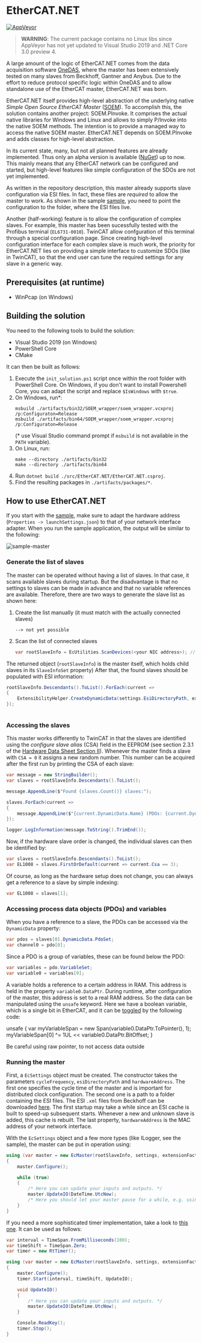 # EtherCAT.NET

[![AppVeyor](https://ci.appveyor.com/api/projects/status/github/apollo3zehn/ethercat.net?svg=true)](https://ci.appveyor.com/project/Apollo3zehn/ethercat-net)

> **WARNING**: The current package contains no Linux libs since AppVeyor has not yet updated to Visual Studio 2019 and .NET Core 3.0 preview 4.

A large amount of the logic of EtherCAT.NET comes from the data acquisition software [OneDAS](https://github.com/OneDAS-Group/OneDAS-Core), where the master has been extensively tested on many slaves from Beckhoff, Gantner and Anybus. Due to the effort to reduce protocol specific logic within OneDAS and to allow standalone use of the EtherCAT master, EtherCAT.NET was born. 

EtherCAT.NET itself provides high-level abstraction of the underlying native *Simple Open Source EtherCAT Master* ([SOEM](https://github.com/OpenEtherCATsociety/soem)). To accomplish this, the solution contains another project: SOEM.PInvoke. It comprises the actual native libraries for Windows and Linux and allows to simply P/Invoke into the native SOEM methods. The intention is to provide a managed way to access the native SOEM master. EtherCAT.NET depends on SOEM.PInvoke and adds classes for high-level abstraction.

In its current state, many, but not all planned features are already implemented. Thus only an alpha version is available ([NuGet](https://www.nuget.org/packages/EtherCAT.NET)) up to now. This mainly means that any EtherCAT network can be configured and started, but high-level features like simple configuration of the SDOs are not yet implemented. 

As written in the repository description, this master already supports slave configuration via ESI files. In fact, these files are *required* to allow the master to work. As shown in the sample [sample](https://github.com/Apollo3zehn/EtherCAT.NET/tree/master/sample/SampleMaster), you need to point the configuration to the folder, where the ESI files live.

Another (half-working) feature is to allow the configuration of complex slaves. For example, this master has been sucessfully tested with the Profibus terminal (```EL6731-0010```). TwinCAT allow confguration of this terminal through a special configuration page. Since creating high-level configuration interface for each complex slave is much work, the priority for EtherCAT.NET lies on providing a simple interface to customize SDOs (like in TwinCAT), so that the end user can tune the required settings for any slave in a generic way. 

## Prerequisites (at runtime)

* WinPcap (on Windows)

## Building the solution

You need to the following tools to build the solution:

* Visual Studio 2019 (on Windows)
* PowerShell Core
* CMake

It can then be built as follows:

1. Execute the `init_solution.ps1` script once within the root folder with PowerShell Core.
    On Windows, if you don't want to install Powershell Core, you can adapt the script and replace ```$IsWindows``` with ```$true```.
2. On Windows, run*:
    ```
    msbuild ./artifacts/bin32/SOEM_wrapper/soem_wrapper.vcxproj /p:Configuraton=Release
    msbuild ./artifacts/bin64/SOEM_wrapper/soem_wrapper.vcxproj /p:Configuraton=Release
    ```
    (* use Visual Studio command prompt if ```msbuild``` is not available in the ```PATH``` variable).
3. On Linux, run:
    ```
    make --directory ./artifacts/bin32
    make --directory ./artifacts/bin64
    ```
4. Run ```dotnet build ./src/EtherCAT.NET/EtherCAT.NET.csproj```.
5. Find the resulting packages in ```./artifacts/packages/*```.

## How to use EtherCAT.NET

If you start with the [sample](https://github.com/Apollo3zehn/EtherCAT.NET/tree/master/sample/SampleMaster), make sure to adapt the hardware address (```Properties -> launchSettings.json```) to that of your network interface adapter. When you run the sample application, the output will be similar to the following:

![sample-master](https://user-images.githubusercontent.com/20972129/57144734-01a22f80-6dc2-11e9-9b8a-f32d5a8d7b2f.png)

### Generate the list of slaves

The master can be operated without having a list of slaves. In that case, it scans available slaves during startup. But the disadvantage is that no settings to slaves can be made in advance and that no variable references are available. Therefore, there are two ways to generate the slave list as shown here:

1. Create the list manually (it must match with the actually connected slaves)
    ```
    --> not yet possible
    ```
2. Scan the list of connected slaves
    ```cs
    var rootSlaveInfo = EcUtilities.ScanDevices(<your NIC address>); // eg. 42-10-1C-2F-0F-50 without dashes
    ```

The returned object (```rootSlaveInfo```) is the master itself, which holds child slaves in its ```SlaveInfoSet``` property)
After that, the found slaves should be populated with ESI information:

```cs
rootSlaveInfo.Descendants().ToList().ForEach(current =>
{
    ExtensibilityHelper.CreateDynamicData(settings.EsiDirectoryPath, extensionFactory, current);
});
    
```

### Accessing the slaves

This master works differently to TwinCAT in that the slaves are identified using the *configure slave alias* (CSA) field in the EEPROM (see section 2.3.1 of the [Hardware Data Sheet Section II](https://download.beckhoff.com/download/Document/io/ethercat-development-products/ethercat_esc_datasheet_sec2_registers_2i7.pdf)). Whenever the master finds a slave with ```CSA = 0``` it assigns a new random number. This number can be acquired after the first run by printing the CSA of each slave:

```cs
var message = new StringBuilder();
var slaves = rootSlaveInfo.Descendants().ToList();

message.AppendLine($"Found {slaves.Count()} slaves:");

slaves.ForEach(current =>
{
    message.AppendLine($"{current.DynamicData.Name} (PDOs: {current.DynamicData.PdoSet.Count} - CSA: { current.Csa })");
});

logger.LogInformation(message.ToString().TrimEnd());
```

Now, if the hardware slave order is changed, the individual slaves can then be identified by:

```cs
var slaves = rootSlaveInfo.Descendants().ToList();
var EL1008 = slaves.FirstOrDefault(current => current.Csa == 3);
```

Of course, as long as the hardware setup does not change, you can always get a reference to a slave by simple indexing:

```cs
var EL1008 = slaves[1];
```

### Accessing process data objects (PDOs) and variables

When you have a reference to a slave, the PDOs can be accessed via the ```DynamicData``` property:

```cs
var pdos = slaves[0].DynamicData.PdoSet;
var channel0 = pdo[0];
```

Since a PDO is a group of variables, these can be found below the PDO:

```cs
var variables = pdo.VariableSet;
var variable0 = variables[0];
```

A variable holds a reference to a certain address in RAM. This address is held in the property ```variable0.DataPtr```. During runtime, after configuration of the master, this address is set to a real RAM address. So the data can be manipulated using the ```unsafe``` keyword. Here we have a boolean variable, which is a single bit in EtherCAT, and it can be [toggled](https://stackoverflow.com/questions/47981/how-do-you-set-clear-and-toggle-a-single-bit) by the following code:

unsafe
{
    var myVariableSpan = new Span<int>(variable0.DataPtr.ToPointer(), 1);
    myVariableSpan[0] ^= 1UL << variable0.DataPtr.BitOffset;
}

Be careful using raw pointer, to not access data outside 

### Running the master

First, a ```EcSettings``` object must be created. The constructor takes the parameters ```cycleFrequency```, ```esiDirectoryPath``` and ```hardwareAddress```. The first one specifies the cycle time of the master and is important for distributed clock configuration. The second one is a path to a folder containing the ESI files. The ESI ```.xml``` files from Beckhoff can be downloaded [here](https://www.beckhoff.de/default.asp?download/elconfg.htm). The first startup may take a while since an ESI cache is built to speed-up subsequent starts. Whenever a new and unknown slave is added, this cache is rebuilt.
The last property, ```hardwareAddress``` is the MAC address of your network interface.

With the ```EcSettings``` object and a few more types (like ILogger, see the sample), the master can be put in operation using:

```cs
using (var master = new EcMaster(rootSlaveInfo, settings, extensionFactory, logger))
{
    master.Configure();

    while (true)
    {
        /* Here you can update your inputs and outputs. */
        master.UpdateIO(DateTime.UtcNow);
        /* Here you should let your master pause for a while, e.g. using Thread.Sleep or by simple spinning. */
    }
}

```

If you need a more sophisticated timer implementation, take a look to [this one](https://github.com/OneDAS-Group/OneDAS-Core/blob/master/src/OneDas.Core/Engine/RtTimer.cs). It can be used as follows:

```cs
var interval = TimeSpan.FromMilliseconds(100);
var timeShift = TimeSpan.Zero;
var timer = new RtTimer();

using (var master = new EcMaster(rootSlaveInfo, settings, extensionFactory, logger))
{
    master.Configure();
    timer.Start(interval, timeShift, UpdateIO);

    void UpdateIO()
    {
        /* Here you can update your inputs and outputs. */
        master.UpdateIO(DateTime.UtcNow);
    }

    Console.ReadKey();
    timer.Stop();
}

```
